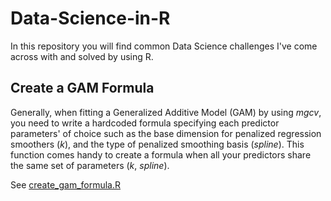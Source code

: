 # Data-Science-in-R
In this repository you will find common Data Science challenges I've come across with and solved by using R.

## Create a GAM Formula

Generally, when fitting a Generalized Additive Model (GAM) by using *mgcv*, you need to write a hardcoded formula specifying each predictor parameters' of choice such as the base dimension for penalized regression smoothers (*k*), and the type of penalized smoothing basis (*spline*). This function comes handy to create a formula when all your predictors share the same set of parameters (*k*, *spline*).

See [create_gam_formula.R](https://github.com/nilmolne/Data-Science-in-R/blob/master/create_gam_formula.R)
